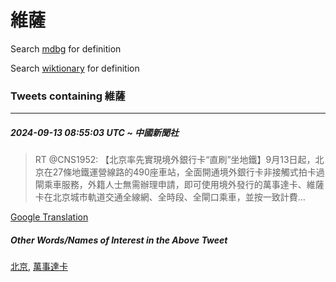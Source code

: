 # 維薩

Search [mdbg](https://www.mdbg.net/chinese/dictionary?page=worddict&wdrst=0&wdqb=維薩) for definition

Search [wiktionary](https://en.wiktionary.org/wiki/維薩) for definition

### Tweets containing 維薩

___
##### 2024-09-13 08:55:03 UTC ~ 中國新聞社
> RT @CNS1952: 【北京率先實現境外銀行卡“直刷”坐地鐵】9月13日起，北京在27條地鐵運營線路的490座車站，全面開通境外銀行卡非接觸式拍卡過閘乘車服務，外籍人士無需辦理申請，即可使用境外發行的萬事達卡、維薩卡在北京城市軌道交通全線網、全時段、全閘口乘車，並按一致計費…

[Google Translation](https://translate.google.com/?hi=en&tab=TT&sl=zh-CN&tl=en&op=translate&text=RT+%40CNS1952%3A+%E3%80%90%E5%8C%97%E4%BA%AC%E7%8E%87%E5%85%88%E5%AF%A6%E7%8F%BE%E5%A2%83%E5%A4%96%E9%8A%80%E8%A1%8C%E5%8D%A1%E2%80%9C%E7%9B%B4%E5%88%B7%E2%80%9D%E5%9D%90%E5%9C%B0%E9%90%B5%E3%80%919%E6%9C%8813%E6%97%A5%E8%B5%B7%EF%BC%8C%E5%8C%97%E4%BA%AC%E5%9C%A827%E6%A2%9D%E5%9C%B0%E9%90%B5%E9%81%8B%E7%87%9F%E7%B7%9A%E8%B7%AF%E7%9A%84490%E5%BA%A7%E8%BB%8A%E7%AB%99%EF%BC%8C%E5%85%A8%E9%9D%A2%E9%96%8B%E9%80%9A%E5%A2%83%E5%A4%96%E9%8A%80%E8%A1%8C%E5%8D%A1%E9%9D%9E%E6%8E%A5%E8%A7%B8%E5%BC%8F%E6%8B%8D%E5%8D%A1%E9%81%8E%E9%96%98%E4%B9%98%E8%BB%8A%E6%9C%8D%E5%8B%99%EF%BC%8C%E5%A4%96%E7%B1%8D%E4%BA%BA%E5%A3%AB%E7%84%A1%E9%9C%80%E8%BE%A6%E7%90%86%E7%94%B3%E8%AB%8B%EF%BC%8C%E5%8D%B3%E5%8F%AF%E4%BD%BF%E7%94%A8%E5%A2%83%E5%A4%96%E7%99%BC%E8%A1%8C%E7%9A%84%E8%90%AC%E4%BA%8B%E9%81%94%E5%8D%A1%E3%80%81%E7%B6%AD%E8%96%A9%E5%8D%A1%E5%9C%A8%E5%8C%97%E4%BA%AC%E5%9F%8E%E5%B8%82%E8%BB%8C%E9%81%93%E4%BA%A4%E9%80%9A%E5%85%A8%E7%B7%9A%E7%B6%B2%E3%80%81%E5%85%A8%E6%99%82%E6%AE%B5%E3%80%81%E5%85%A8%E9%96%98%E5%8F%A3%E4%B9%98%E8%BB%8A%EF%BC%8C%E4%B8%A6%E6%8C%89%E4%B8%80%E8%87%B4%E8%A8%88%E8%B2%BB%E2%80%A6)
##### Other Words/Names of Interest in the Above Tweet
[北京](北京.md), [萬事達卡](萬事達卡.md)
